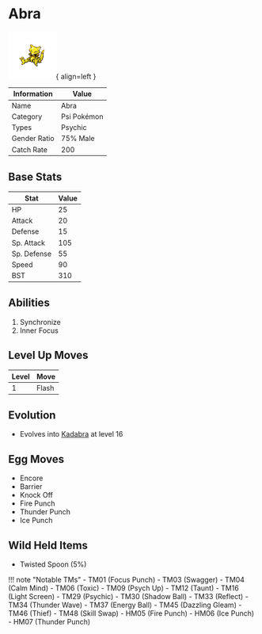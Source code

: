# Abra

![Abra](../images/pokemon/63.png){ align=left }

| Information | Value |
|------------|--------|
| Name | Abra |
| Category | Psi Pokémon |
| Types | Psychic |
| Gender Ratio | 75% Male |
| Catch Rate | 200 |

## Base Stats

| Stat | Value |
|------|-------|
| HP | 25 |
| Attack | 20 |
| Defense | 15 |
| Sp. Attack | 105 |
| Sp. Defense | 55 |
| Speed | 90 |
| BST | 310 |

## Abilities
1. Synchronize
2. Inner Focus

## Level Up Moves
| Level | Move |
|-------|------|
| 1 | Flash |

## Evolution
- Evolves into [Kadabra](064-kadabra.md) at level 16

## Egg Moves
- Encore
- Barrier
- Knock Off
- Fire Punch
- Thunder Punch
- Ice Punch

## Wild Held Items
- Twisted Spoon (5%)

!!! note "Notable TMs"
    - TM01 (Focus Punch)
    - TM03 (Swagger)
    - TM04 (Calm Mind)
    - TM06 (Toxic)
    - TM09 (Psych Up)
    - TM12 (Taunt)
    - TM16 (Light Screen)
    - TM29 (Psychic)
    - TM30 (Shadow Ball)
    - TM33 (Reflect)
    - TM34 (Thunder Wave)
    - TM37 (Energy Ball)
    - TM45 (Dazzling Gleam)
    - TM46 (Thief)
    - TM48 (Skill Swap)
    - HM05 (Fire Punch)
    - HM06 (Ice Punch)
    - HM07 (Thunder Punch)

